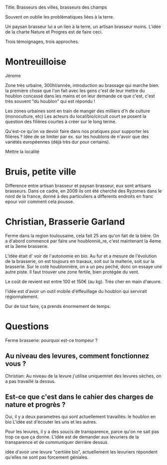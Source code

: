 Title: Brasseurs des villes, brasseurs des champs

Souvent on oublie les problèmatiques liées à la terre.

Un paysan brasseur lui a un lien à la terre, un artisan brasseur moins.
L'idée de la charte Nature et Progres est de faire ceci.

Trois témoignages, trois approches.

# Montreuilloise

Jérome

Zone très urbaine, 300hl/année, introduction au brassage qui marche bien.
la première chose que l'on fait avec les gens c'est de leur mettre du houblon concassé dans les mains et on leur demande ce que c'est, c'est très souvent "du houblon" qui est répondu !

Les zones urbaines sont en train de manger des milliers d'h de culture (monoculture, etc)
Les acteurs du local/bio/circuit court se posent la question des filières courtes
à créer sur le long terme.

Qu'est-ce qu'on va devoir faire dans nos pratiques pour supporter les filières ?
Idée de se limiter par ex. sur les houblons de n'avoir que des variétés
européennes (déjà très dur pour certains).

Mettre la localité

# Bruis, petite ville

Difference entre artisan brasseur et paysan brasseur, eux sont artisans
brasseurs. Dans ce cadre, en 2009 ils ont été cherché des Ryzomes dans le nord
de la france, donné à des particuliers a differents endroits en franc epour voir
comment cela pousse.

# Christian, Brasserie Garland

Ferme dans la region toulousaine, cela fait 25 ans qu'on fait de la bière. On a d'abord commencé par faire une houblonniè_re, c'est maintenant la 4eme et la 3eme brasserie.

L'idée était d' voir de l'autonomie en bio. Au fur et a mesure de l'évolution de la brasserie, on est toujours en travaux, soit sur la malterie, soit sur la brasserie. Sur le coté houblonnière, on a un peu peché, donc on essaye une autre piste. Il faut trouver une zone fertile, bien protégée du vent.

Le coût de revient est entre 100 et 150€ (au kg). Très cher en main d'œuvre.

l'idée est d'avoir un outil mobile d'éffeuillage du houblon qui servirait régionnalement.

Dur de tout faire, ça prends énormement de temps.

# Questions

Ferme brasserie: pourquoi est-ce trompeur ?

## Au niveau des levures, comment fonctionnez vous ?

Christian: Au niveau de la levure j'utilise uniquemnet des levures sèches, on
a pas travaillé la dessus.

## Est-ce que c'est dans le cahier des charges de nature et progrès ?

Oui, il y a deux parametres qui sont actuellement travaillés: le houblon en bio
L'idée est d'écouter les uns et les autres.

Pour les levures, il y a des soucis de transparence, parce qu'on ne sait pas
trop ce que ça donne. L'idée est de demander aux levuriers de la transparence
et de communiquer derrière dessus.

idée d'avoir une levure "certiiée bio", actuellement les levuriers répondent
qu'elles ne sont pas forcement géniales.
